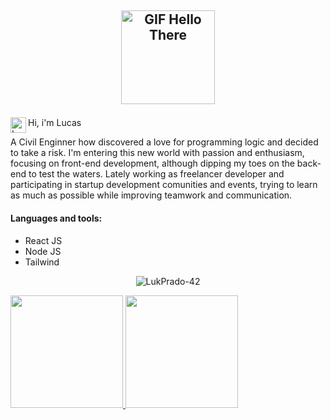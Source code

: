 ## <p align="center"><img align="center" alt="GIF Hello There" src="https://user-images.githubusercontent.com/80990472/182497482-fe294bbb-4ab3-4763-a872-d96c1fe023c9.gif" height="150"/>


Hi, i'm Lucas
<a href="https://www.linkedin.com/in/lucas-prado-186636aa/">
  <img align="left" alt="Lucas' LinkedIN" width="25px" src="https://raw.githubusercontent.com/peterthehan/peterthehan/master/assets/linkedin.svg" />
</a>


A Civil Enginner how discovered a love for programming logic and decided to take a risk. I'm entering this new world with passion and enthusiasm, focusing on front-end development, although dipping my toes on the back-end to test the waters.
Lately working as freelancer developer and participating in startup development comunities and events, trying to learn as much as possible while improving teamwork and communication.

#### Languages and tools:
- React JS <i class="devicon-react-original colored"></i>
- Node JS <i class="devicon-nodejs-plain colored"></i>
- Tailwind <i class="devicon-tailwindcss-plain colored"></i>



<p align="center"> <img src="https://github-readme-stats.vercel.app/api?username=LukPrado-42&show_icons=true&theme=gotham" alt="LukPrado-42" />
 
<div>
<a href="https://github.com/LukPrado-42">
<img height="180em" src="https://github-readme-stats.vercel.app/api/top-langs/?username=LukPrado-42&layout=compact&langs_count=7&theme=dracula"/>
<img height="180em" src="https://github-readme-stats.vercel.app/api?username=LukPrado-42&show_icons=true&theme=dracula&include_all_commits=true&count_private=true"/>
</div>


